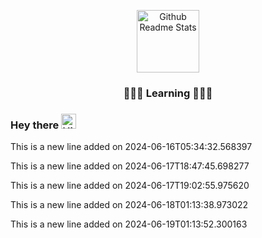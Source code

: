 <p align="center">
 <img width="100px" src="https://cdn.jsdelivr.net/gh/pseudoyu/image-hosting@master/images/profile_logo.svg" align="center" alt="Github Readme Stats" />
 <h3 align="center">👨🏻‍💻 Learning 👨🏻‍💻</h3>
</p>

### Hey there <img src='https://cdn.jsdelivr.net/gh/pseudoyu/image-hosting@master/images/hey.gif' alt='Hi' width="24"/>
This is a new line added on 2024-06-16T05:34:32.568397

This is a new line added on 2024-06-17T18:47:45.698277

This is a new line added on 2024-06-17T19:02:55.975620

This is a new line added on 2024-06-18T01:13:38.973022

This is a new line added on 2024-06-19T01:13:52.300163
